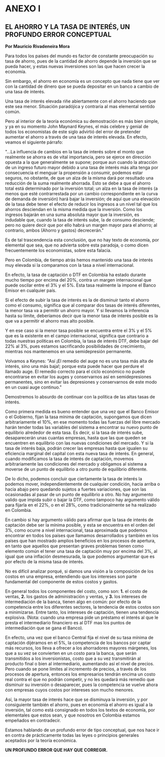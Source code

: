 # ANEXO I

## EL AHORRO Y LA TASA DE INTERÉS, UN PROFUNDO ERROR CONCEPTUAL

**Por Mauricio Rivadeneira Mora**

Para todos los países del mundo es factor de constante preocupación su tasa de ahorro, pues de la cantidad de ahorro depende la inversión que se pueda hacer, y estas nuevas inversiones son las que hacen crecer la economía.

Sin embargo, el ahorro en economía es un concepto que nada tiene que ver con la cantidad de dinero que se pueda depositar en un banco a cambio de una tasa de interés.

Una tasa de interés elevada riñe abiertamente con el ahorro haciendo que este sea menor. Situación paradójica y contraria al mas elemental sentido común.

Pero al interior de la teoría económica su demostración es más bien simple, y ya en su momento John Maynard Keynes, el más celebre y genial de todos los economistas de este siglo advirtió del error de pretender aumentar el ahorro a través de una tasa de interés elevada. En efecto, veamos el siguiente párrafo:

"...La influencia de cambios en la tasa de interés sobre el monto que realmente se ahorra es de vital importancia, pero se ejerce en dirección opuesta a la que generalmente se supone; porque aun cuando la atracción de un ingreso futuro mayor debido a una tasa de interés más alta tenga por consecuencia el menguar la propensión a consumir, podemos estar seguros, no obstante, de que un alza de la misma dará por resultado una reducción de la suma realmente ahorrada. Esto se debe a que el ahorro total está determinado por la inversión total; un alza en la tasa de interés (a menos que esté contrarrestada por un cambio correspondiente en la curva de demanda de inversión) hará bajar la inversión; de aquí que una elevación de la tasa debe tener el efecto de reducir los ingresos a un nivel tal que los ahorros desciendan en la misma medida que la inversión. Como los ingresos bajarán en una suma absoluta mayor que la inversión, es indudable que, cuando la tasa de interés sube, la de consumo desciende; pero no quiere decir que por ello habrá un margen mayor para el ahorro; al contrario, ambos (Ahorro y gastos) decrecerán."

Es de tal trascendencia esta conclusión, que no hay texto de economía, por elemental que sea, que no advierta sobre esta paradoja, o como dicen frecuentemente los economistas, sobre esta falacia.

Pero en Colombia, de tiempo atrás hemos mantenido una tasa de interés muy elevada si la comparamos con la tasa a nivel internacional.

En efecto, la tasa de captación o DTF en Colombia ha estado durante mucho tiempo por encima del 20%, contra un margen internacional que puede oscilar entre el 3% y el 5%. Esta tasa realmente la impone el Banco Emisor en cualquier país.

Si el efecto de subir la tasa de interés es la de disminuir tanto el ahorro como el consumo, significa que al comparar dos tasas de interés diferentes, la menor tasa va a permitir un ahorro mayor. Y si llevamos la inferencia hasta su límite, deberíamos decir que la menor tasa de interés posible es la que va a permitir el ahorro mas alto posible.

Y en ese caso si la menor tasa posible se encuentra entre el 3% y el 5% que es la existente en el campo internacional, significa que contrario a todas nuestras políticas en Colombia, la tasa de interés DTF, debe bajar del 22% al 3%, pues estamos sacrificando posibilidades de crecimiento, mientras nos mantenemos en una semidepresión permanente.

Volvamos a Keynes: "Así ¡El remedio del auge no es una tasa más alta de interés, sino una más baja!; porque esta puede hacer que perdure el llamado auge. El remedio correcto para el ciclo económico no puede encontrarse en evitar los auges y conservarnos así en semidepresiones permanentes, sino en evitar las depresiones y conservarnos de este modo en un cuasi auge continuo."

Demostremos lo absurdo de continuar con la política de las altas tasas de interés.

Como primera medida es bueno entender que una vez que el Banco Emisor o el Gobierno, fijan la tasa mínima de captación, supongamos que dicen arbitrariamente el 10%, en ese momento todas las fuerzas del libre mercado harán tender todas las variables del sistema a encontrar su nuevo punto de equilibrio alrededor de esta tasa. Es decir, si la tasa de interés sube, desaparecerán unas cuantas empresas, hasta que las que queden se encuentren en equilibrio con las nuevas condiciones del mercado. Y si la tasa de interés baja, podrán crecer las empresas hasta que igualen su eficiencia marginal del capital con esta nueva tasa de interés. En general, cuando modificamos la tasa de interés de captación, movemos arbitrariamente las condiciones del mercado y obligamos al sistema a moverse de un punto de equilibrio a otro punto de equilibrio diferente.

De lo dicho, podemos concluir que ciertamente la tasa de interés la podemos mover, independientemente de cualquier condición, hacia arriba o hacia abajo pero quedando sujetos a fuertes variaciones, que son las ocasionadas al pasar de un punto de equilibrio a otro. No hay argumento valido que impida subir o bajar la DTF, como tampoco hay argumento válido para fijarla en el 22%, o en el 28%, como tradicionalmente se ha realizado en Colombia.

En cambio si hay argumento válido para afirmar que la tasa de interés de captación debe ser la mínima posible, y esta se encuentra en el orden del 3%, como ocurre a nivel internacional, tasa aproximada que podemos encontrar en todos los países que llamamos desarrollados y también en los países que han mostrado amplios beneficios en los procesos de apertura, en tanto que aquellos que presentan graves problemas tienen como elemento común el tener una tasa de captación muy por encima del 3%, al igual que una inflación desmesurada, la que podemos argumentar que es por efecto de la misma tasa de interés.

No es difícil analizar porqué, si damos una visión a la composición de los costos en una empresa, entendiendo que los intereses son parte fundamental del componente de estos costos y gastos.

En general todos los componentes del costo, como son: **1.** el costo de ventas, **2.** los gastos de administración y ventas, y **3.** los intereses de intermediación de la banca, tienen algo en común: por efecto de la competencia entre los diferentes sectores, la tendencia de estos costos son a minimizarse. Entre tanto, los intereses de captación, tienen una tendencia explosiva. (Nota: cuando una empresa pide un préstamo el interés al que le presta el intermediario financiero es al DTF mas los puntos de intermediación que se gana el Banco).

En efecto, una vez que el banco Central fija el nivel de su tasa mínima de captación dijéramos en el 5%, la competencia de los bancos por captar más recursos, los lleva a ofrecer a los ahorradores mayores márgenes, los que a su vez se convierten en un costo para la banca, que serán transmitidos a los inversionistas, costo que a su vez transmitirán al producto final o bien al intermediario, aumentando así el nivel de precios. Pero cuando se pone límites al incremento de precios, a través de los procesos de apertura, entonces los empresarios tendrán encima un costo real contra el que no podrán competir, y no les quedará más remedio que disminuir su inversión o desaparecer, pues la competencia se vuelve ahora con empresas cuyos costos por intereses son mucho menores.

Así, la mayor tasa de interés hace que se disminuya la inversión, y por consiguiente también el ahorro, pues en economía el ahorro es igual a la inversión, tal como está consignado en todos los textos de economía, por elementales que estos sean, y que nosotros en Colombia estamos empeñados en contradecir.

Estamos hablando de un profundo error de tipo conceptual, que nos hace ir en contra de prácticamente todas las leyes o principios generales aceptados por la teoría económica.

**UN PROFUNDO ERROR QUE HAY QUE CORREGIR.**
